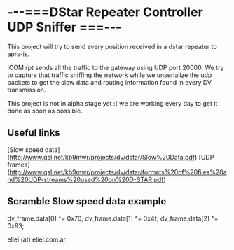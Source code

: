 # ---===DStar Repeater Controller UDP Sniffer ===---

This project will try to send every position received in a dstar repeater to aprs-is.

ICOM rpt sends all the traffic to the gateway using UDP port 20000.
We try to capture that traffic sniffing the network while we unserialize the udp packets to get
the slow data and routing information found in every DV transmission.

This project is not in alpha stage yet :( we are working every day to get it done as soon as possible.

## Useful links
[Slow speed data] (http://www.qsl.net/kb9mwr/projects/dv/dstar/Slow%20Data.pdf)
[UDP frames] (http://www.qsl.net/kb9mwr/projects/dv/dstar/formats%20of%20files%20and%20UDP-streams%20used%20on%20D-STAR.pdf)

## Scramble Slow speed data example
dv_frame.data[0] ^= 0x70;
dv_frame.data[1] ^= 0x4f;
dv_frame.data[2] ^= 0x93;


eliel (at) eliel.com.ar
